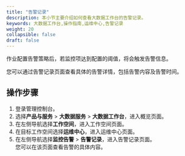 ```yaml
---
title: "告警记录"
description: 本小节主要介绍如何查看大数据工作台的告警记录。 
keywords: 大数据工作台,操作指南,运维中心,告警记录
weight: 20
collapsible: false
draft: false
---
```


作业配置告警策略后，若监控项达到配置的阈值，将会触发告警信息。

您可以通过告警记录页面查看具体的告警详情，包括告警内容及告警时间。

## 操作步骤

1. 登录管理控制台。
2. 选择**产品与服务** > **大数据服务** > **大数据工作台**，进入概览页面。
3. 在左侧导航选择**工作空间**，进入工作空间页面。
4. 在目标工作空间选择**运维中心**，进入运维中心页面。
5. 在左侧导航选择**监控告警** > **告警记录**，进入告警记录页面。       
    您可以在该页面查看告警的具体内容。